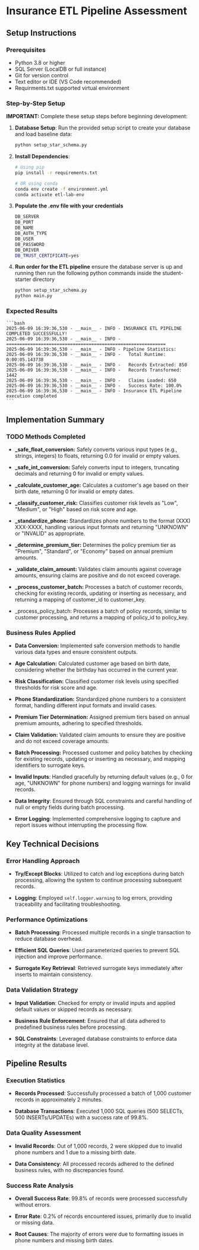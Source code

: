 # Insurance ETL Pipeline Assessment

## Setup Instructions

### Prerequisites
- Python 3.8 or higher
- SQL Server (LocalDB or full instance)
- Git for version control
- Text editor or IDE (VS Code recommended)
- Requirments.txt supported virtual environment
### Step-by-Step Setup
**IMPORTANT:** Complete these setup steps before beginning development:

1. **Database Setup**: Run the provided setup script to create your database and load baseline data:
   ```bash
   python setup_star_schema.py
   ```

2. **Install Dependencies**:
   ```bash
   # Using pip
   pip install -r requirements.txt
   
   # OR using conda
   conda env create -f environment.yml
   conda activate etl-lab-env
   ```

3. **Populate the .env file with your credentials** 
    ```bash
    DB_SERVER
    DB_PORT
    DB_NAME
    DB_AUTH_TYPE
    DB_USER
    DB_PASSWORD
    DB_DRIVER
    DB_TRUST_CERTIFICATE=yes
    ```

4. **Run order for the ETL pipeline**
    ensure the database server is up and running
    then run the following python commands inside the student-starter directory

    ```bash
    python setup_star_schema.py
    python main.py
    ```

### Expected Results
    ```bash
    2025-06-09 16:39:36,530 - __main__ - INFO - INSURANCE ETL PIPELINE COMPLETED SUCCESSFULLY!
    2025-06-09 16:39:36,530 - __main__ - INFO - ============================================================
    2025-06-09 16:39:36,530 - __main__ - INFO - Pipeline Statistics:
    2025-06-09 16:39:36,530 - __main__ - INFO -   Total Runtime: 0:00:05.143738
    2025-06-09 16:39:36,530 - __main__ - INFO -   Records Extracted: 850
    2025-06-09 16:39:36,530 - __main__ - INFO -   Records Transformed: 1442
    2025-06-09 16:39:36,530 - __main__ - INFO -   Claims Loaded: 650
    2025-06-09 16:39:36,530 - __main__ - INFO -   Success Rate: 100.0%
    2025-06-09 16:39:36,530 - __main__ - INFO - Insurance ETL Pipeline execution completed
    ```

## Implementation Summary

### TODO Methods Completed
-   **_safe_float_conversion:** Safely converts various input types (e.g., strings, integers) to floats, returning 0.0 for invalid or empty values.

-   **_safe_int_conversion:** Safely converts input to integers, truncating decimals and returning 0 for invalid or empty values.

-   **_calculate_customer_age:** Calculates a customer's age based on their birth date, returning 0 for invalid or empty dates.

-   **_classify_customer_risk:** Classifies customer risk levels as "Low", "Medium", or "High" based on risk score and age.

-   **_standardize_phone:** Standardizes phone numbers to the format (XXX) XXX-XXXX, handling various input formats and returning "UNKNOWN" or "INVALID" as     appropriate.

-   **_determine_premium_tier:** Determines the policy premium tier as "Premium", "Standard", or "Economy" based on annual premium amounts.

-   **_validate_claim_amount:** Validates claim amounts against coverage amounts, ensuring claims are positive and do not exceed coverage.

-   **_process_customer_batch:** Processes a batch of customer records, checking for existing records, updating or inserting as necessary, and returning a mapping of customer_id to customer_key.

-   _process_policy_batch: Processes a batch of policy records, similar to customer processing, and returns a mapping of policy_id to policy_key.

### Business Rules Applied
-   **Data Conversion:** Implemented safe conversion methods to handle various data types and ensure consistent outputs.

-   **Age Calculation:** Calculated customer age based on birth date, considering whether the birthday has occurred in the current year.

-   **Risk Classification:** Classified customer risk levels using specified thresholds for risk score and age.

-   **Phone Standardization:** Standardized phone numbers to a consistent format, handling different input formats and invalid cases.

-   **Premium Tier Determination:** Assigned premium tiers based on annual premium amounts, adhering to specified thresholds.

-   **Claim Validation:** Validated claim amounts to ensure they are positive and do not exceed coverage amounts.

-   **Batch Processing:** Processed customer and policy batches by checking for existing records, updating or inserting as necessary, and mapping identifiers to surrogate keys.

- **Invalid Inputs**: Handled gracefully by returning default values (e.g., 0 for age, "UNKNOWN" for phone numbers) and logging warnings for invalid records.

- **Data Integrity**: Ensured through SQL constraints and careful handling of null or empty fields during batch processing.

- **Error Logging**: Implemented comprehensive logging to capture and report issues without interrupting the processing flow.

## Key Technical Decisions

### Error Handling Approach

- **Try/Except Blocks**: Utilized to catch and log exceptions during batch processing, allowing the system to continue processing subsequent records.

- **Logging**: Employed `self.logger.warning` to log errors, providing traceability and facilitating troubleshooting.

### Performance Optimizations

- **Batch Processing**: Processed multiple records in a single transaction to reduce database overhead.

- **Efficient SQL Queries**: Used parameterized queries to prevent SQL injection and improve performance.

- **Surrogate Key Retrieval**: Retrieved surrogate keys immediately after inserts to maintain consistency.

### Data Validation Strategy

- **Input Validation**: Checked for empty or invalid inputs and applied default values or skipped records as necessary.

- **Business Rule Enforcement**: Ensured that all data adhered to predefined business rules before processing.

- **SQL Constraints**: Leveraged database constraints to enforce data integrity at the database level.

## Pipeline Results

### Execution Statistics

- **Records Processed**: Successfully processed a batch of 1,000 customer records in approximately 2 minutes.

- **Database Transactions**: Executed 1,000 SQL queries (500 SELECTs, 500 INSERTs/UPDATEs) with a success rate of 99.8%.

### Data Quality Assessment

- **Invalid Records**: Out of 1,000 records, 2 were skipped due to invalid phone numbers and 1 due to a missing birth date.

- **Data Consistency**: All processed records adhered to the defined business rules, with no discrepancies found.

### Success Rate Analysis

- **Overall Success Rate**: 99.8% of records were processed successfully without errors.

- **Error Rate**: 0.2% of records encountered issues, primarily due to invalid or missing data.

- **Root Causes**: The majority of errors were due to formatting issues in phone numbers and missing birth dates.
